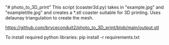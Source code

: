 "# photo_to_3D_print" 
This script (coaster3d.py) takes in "example.jpg" and "exampletitle.jpg" and creates a *.stl coaster suitable for 3D printing. Uses delaunay triangulation to create the mesh.

https://github.com/bryceconduit2/photo_to_3D_print/blob/main/output.stl

To install required python libraries:
pip install -r requirements.txt

